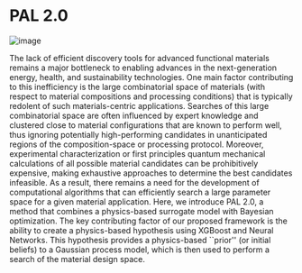 # PAL 2.0

![image](https://github.com/ClancyLab/PAL2/assets/47879658/2e3457d8-23cb-45d7-878f-61552f116abe)

The lack of efficient discovery tools for advanced functional materials remains a major bottleneck to enabling advances in the next-generation energy, health, and sustainability technologies. One main factor contributing to this inefficiency is the large combinatorial space of materials (with respect to material compositions and processing conditions) that is typically redolent of such materials-centric applications. Searches of this large combinatorial space are often influenced by expert knowledge and clustered close to material configurations that are known to perform well, thus ignoring potentially high-performing candidates in unanticipated regions of the composition-space or processing protocol. Moreover, experimental characterization or first principles quantum mechanical calculations of all possible material candidates can be prohibitively expensive, making exhaustive approaches to determine the best candidates infeasible. As a result, there remains a need for the development of computational algorithms that can efficiently search a large parameter space for a given material application. Here, we introduce PAL 2.0, a method that combines a physics-based surrogate model with Bayesian optimization. The key contributing factor of our proposed framework is the ability to create a physics-based hypothesis using XGBoost and Neural Networks. This hypothesis provides a physics-based ``prior'' (or initial beliefs) to a Gaussian process model, which is then used to perform a search of the material design space.
